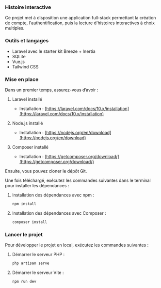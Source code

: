 ### Histoire interactive

Ce projet met à disposition une application full-stack permettant la création de compte, l'authentification, puis la lecture d'histoires interactives à choix multiples.

### Outils et langages

* Laravel avec le starter kit Breeze + Inertia
* SQLite
* Vue.js
* Tailwind CSS

### Mise en place

Dans un premier temps, assurez-vous d’avoir :

1. Laravel installé

   * Installation : [https://laravel.com/docs/10.x/installation](https://laravel.com/docs/10.x/installation)
2. Node.js installé

   * Installation : [https://nodejs.org/en/download](https://nodejs.org/en/download)
3. Composer installé

   * Installation : [https://getcomposer.org/download/](https://getcomposer.org/download/)

Ensuite, vous pouvez cloner le dépôt Git.

Une fois téléchargé, exécutez les commandes suivantes dans le terminal pour installer les dépendances :

1. Installation des dépendances avec npm :

   ```bash
   npm install
   ```

2. Installation des dépendances avec Composer :

   ```bash
   composer install
   ```

### Lancer le projet

Pour développer le projet en local, exécutez les commandes suivantes :

1. Démarrer le serveur PHP :

   ```bash
   php artisan serve
   ```

2. Démarrer le serveur Vite :

   ```bash
   npm run dev
   ```
